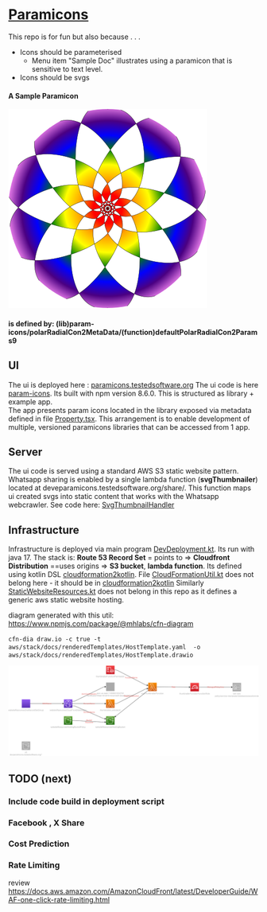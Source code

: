 # [Paramicons](https://paramicons.testedsoftware.org/)

This repo is for fun but also because . . . 
- Icons should be parameterised
  -  Menu item "Sample Doc" illustrates using a paramicon that is sensitive to text level.
- Icons should be svgs

#### A Sample Paramicon
![](paramiconsample.svg)

#### is defined by: (lib)param-icons/polarRadialCon2MetaData/(function)defaultPolarRadialCon2Params9

## UI

The ui is deployed here : [paramicons.testedsoftware.org](https://paramicons.testedsoftware.org/)
The ui code is here [param-icons](ui/param-icons). Its built with npm version 8.6.0.
This is structured as library + example app.  
The app presents param icons located in the library exposed via metadata defined in file [Property.tsx](ui/param-icons/src/iconz/Property.tsx). This arrangement is to enable development of multiple, versioned paramicons libraries that can be accessed from 1 app.

## Server
The ui code is served using a standard AWS S3 static website pattern.
Whatsapp sharing is enabled by a single lambda function (**svgThumbnailer**) located at deveparamicons.testedsoftware.org/share/.
This function maps ui created svgs into static content that works with the Whatsapp webcrawler.
See code here: [SvgThumbnailHandler](aws/svgthumbnailer/src/main/kotlin/org/testedsoftware/paramicons/SvgThumbnailHandler.kt) 

## Infrastructure

Infrastructure is deployed via main program [DevDeployment.kt](aws/stack/src/main/kotlin/com/typedpath/stack/DevDeployment.kt).
Its run with java 17.
The stack is: **Route 53 Record Set** = points to => **Cloudfront Distribution** ==uses origins => **S3 bucket**, **lambda function**.  Its defined using kotlin DSL [cloudformation2kotlin](https://github.com/typedpath/cloudformation2kotlin).
File [CloudFormationUtil.kt]([cloudformation2kotlin](https://github.com/typedpath/cloudformation2kotlin) ) does not belong here - it should be in [cloudformation2kotlin](https://github.com/typedpath/cloudformation2kotlin) 
Similarly [StaticWebsiteResources.kt](aws/stack/src/main/kotlin/com/typedpath/stack/StaticWebsiteResources.kt) does not belong in this repo as it defines a generic aws static website hosting.

diagram generated with this util:  https://www.npmjs.com/package/@mhlabs/cfn-diagram
```
cfn-dia draw.io -c true -t aws/stack/docs/renderedTemplates/HostTemplate.yaml  -o aws/stack/docs/renderedTemplates/HostTemplate.drawio
```
![](aws/stack/docs/renderedTemplates/HostTemplate.drawio.svg)

## TODO (next)
### Include code build in deployment script
### Facebook , X Share
### Cost Prediction
### Rate Limiting 
review https://docs.aws.amazon.com/AmazonCloudFront/latest/DeveloperGuide/WAF-one-click-rate-limiting.html
